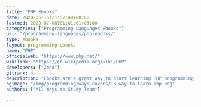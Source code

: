 ```yaml
---
title: "PHP Ebooks"
date: 2020-06-15T21:57:40+08:00
lastmod: 2020-07-08T01:01:01+03:00
categories: ["Programming Languages Ebooks"]
url: "/programming-languages/php-ebooks/"
type: ebooks
layout: programming-ebooks
name: "PHP"
officialweb: "https://www.php.net/"
wikilink: "https://en.wikipedia.org/wiki/PHP"
developers: ["Zend"]
gitrank: 4
description: "Ebooks are a great way to start learning PHP programming, download and read your ebooks for PHP on any device, free & paid versions are both available."
ogimage: "/img/programming/ways-covers/13-way-to-learn-php.png"
authors: ["All Ways to Study Team"]

---
```


